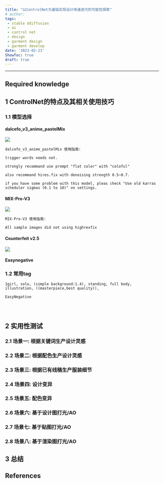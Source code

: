 ```yaml
---
title: "以ControlNet为基础实现设计快速迭代的可能性探索"
# author: 
tags:
 - stable ddiffusion
 - ai
 - control net
 - design
 - garment design
 - garment develop
date: '2023-02-23'
ShowToc: true
draft: true
---
```


<!--more-->

---

## Required knowledge

## 1 ControlNet的特点及其相关使用技巧

### 1.1 模型选择

#### dalcefo_v3_anime_pastelMix

![](Pasted%20image%2020230223225307.png)
```
dalcefo_v3_anime_pastelMix 使用指南:

trigger words needs not.

strongly recommand use prompt "flat color" with "coloful"

also recommand hires.fix with denoising strength 0.5~0.7.

if you have some problem with this model, pleas check "Use old karras scheduler sigmas (0.1 to 10)" on settings.
```


#### MIX-Pro-V3
![](Pasted%20image%2020230223225947.png)
```
MIX-Pro-V3 使用指南:

All sample images did not using highrexfix
```

#### Counterfeit v2.5
![](Pasted%20image%2020230224022458.png)

#### Easynegative



### 1.2 常用tag
```
1girl, solo, (simple background:1.4), standing, full body, illustration, ((masterpiece,best quality)), 

EasyNegative
```

```

 
```
## 2 实用性测试

### 2.1 场景一: 根据关键词生产设计灵感

### 2.2 场景二: 根据配色生产设计灵感

### 2.3 场景三: 根据已有线稿生产服装细节

### 2.4 场景四: 设计变异

### 2.5 场景五: 配色变异

### 2.6 场景六: 基于设计图打光/AO

### 2.7 场景七: 基于贴图打光/AO

### 2.8 场景八: 基于渲染图打光/AO

## 3 总结

## References
